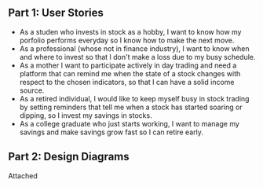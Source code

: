 ## Part 1: User Stories

- As a studen who invests in stock as a hobby, I want to know how my porfolio performs everyday so I know how to make the next move.
- As a professional (whose not in finance industry), I want to know when and where to invest so that I don't make a loss due to my busy schedule.
- As a mother I want to participate actively in day trading and need a platform that can remind me when the state of a stock changes with respect to the chosen indicators, so that I can have a solid income source.
- As a retired individual, I would like to keep myself busy in stock trading by setting reminders that tell me when a stock has started soaring or dipping, so I invest my savings in stocks.
- As a college graduate who just starts working, I want to manage my savings and make savings grow fast so I can retire early.

## Part 2: Design Diagrams

Attached
